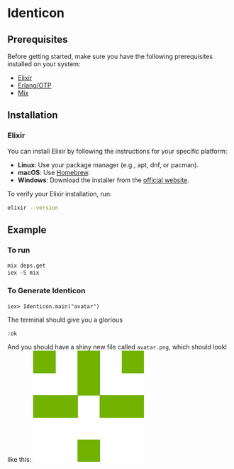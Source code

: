 # Identicon

## Prerequisites

Before getting started, make sure you have the following prerequisites installed on your system:

- [Elixir](https://elixir-lang.org/install.html)
- [Erlang/OTP](https://www.erlang.org/downloads)
- [Mix](https://hexdocs.pm/mix/Mix.html)

## Installation

### Elixir

You can install Elixir by following the instructions for your specific platform:

- **Linux**: Use your package manager (e.g., apt, dnf, or pacman).
- **macOS**: Use [Homebrew](https://elixir-lang.org/install.html#mac-os-x).
- **Windows**: Download the installer from the [official website](https://elixir-lang.org/install.html#windows).

To verify your Elixir installation, run:

```bash
elixir --version
```
## Example

### To run

```
mix deps.get
iex -S mix
```

### To Generate Identicon
```
iex> Identicon.main("avatar")
```
The terminal should give you a glorious
```
:ok
```
And you should have a shiny new file called `avatar.png`, which should lookl like this:
![avatar identicon](./banana.png)


